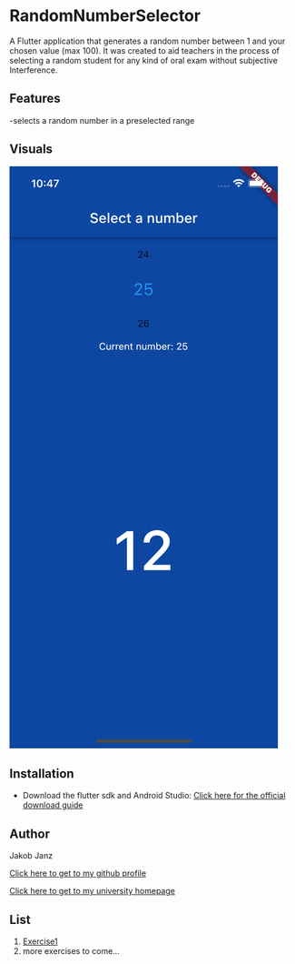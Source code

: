 # RandomNumberSelector
A Flutter application that generates a random number between 1 and your chosen value (max 100).
It was created to aid teachers in the process of selecting a random student for any kind of oral exam without subjective Interference.

## Features
-selects a random number in a preselected range

## Visuals
![Screen](screenshot.png)
## Installation

- Download the flutter sdk and Android Studio:
  [Click here for the official download guide](https://docs.flutter.dev/get-started/install?gclid=CjwKCAiAvaGRBhBlEiwAiY-yMBb1EvkrNAKuSAWLCf5DA9DG_WideucitD_i-MxEpePCgfpMkgrp0hoCdHMQAvD_BwE&gclsrc=aw.ds "Flutter Installation")

## Author
Jakob Janz


[Click here to get to my github profile](https://github.com/Janzi14)


[Click here to get to my university homepage](https://www.campus02.at)


## List

1. [Exercise1](exercise1.md)
2. more exercises to come...
